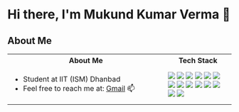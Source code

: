 # Hi there, I'm Mukund Kumar Verma  👋

## About Me

<table>
<tr>
 <th>About Me</th>
 <th>Tech Stack</th>
</tr>

<tr>
 <td width="70%">
   <ul>
     <li>Student at IIT (ISM) Dhanbad </li>
     <li>Feel free to reach me at: <a href="mailto:21mukund.29@gmail.com">Gmail</a> 📫</li>
   </ul> 
 </td>
 <td>
    <img src="https://img.shields.io/badge/C++-00599C.svg?style=for-the-badge&logo=c%2B%2B&logoColor=white"/>
    <img src="https://img.shields.io/badge/C-A8B9CC.svg?style=for-the-badge&logo=c&logoColor=white"/>
    <img src="https://img.shields.io/badge/JavaScript-F7DF1E.svg?style=for-the-badge&logo=javascript&logoColor=black"/>
    <img src="https://img.shields.io/badge/Python-3776AB.svg?style=for-the-badge&logo=python&logoColor=white"/>
    <img src="https://img.shields.io/badge/ExpressJS-000000.svg?style=for-the-badge&logo=express&logoColor=white"/>
    <img src="https://img.shields.io/badge/MongoDB-47A248.svg?style=for-the-badge&logo=mongodb&logoColor=white"/>
    <img src="https://img.shields.io/badge/MySQL-4479A1.svg?style=for-the-badge&logo=mysql&logoColor=white"/>
    <img src="https://img.shields.io/badge/MariaDB-003545.svg?style=for-the-badge&logo=mariadb&logoColor=white"/>
    <img src="https://img.shields.io/badge/HTML-E34F26.svg?style=for-the-badge&logo=html5&logoColor=white"/>
    <img src="https://img.shields.io/badge/CSS-1572B6.svg?style=for-the-badge&logo=css3&logoColor=white"/>
    <img src="https://img.shields.io/badge/Git-F05033.svg?style=for-the-badge&logo=git&logoColor=white"/>
    <img src="https://img.shields.io/badge/Linux-FCC624.svg?style=for-the-badge&logo=linux&logoColor=black"/>
    <img src="https://img.shields.io/badge/SQL-003B57.svg?style=for-the-badge&logo=postgresql&logoColor=white"/>
    <img src="https://img.shields.io/badge/BASH-4EAA25.svg?style=for-the-badge&logo=gnu-bash&logoColor=white"/>
  </td>
</tr>
</table>
<!--

[![Your Name's GitHub stats](https://github-readme-stats.vercel.app/api?username=mukundkv29&show_icons=true&theme=radical)](https://github.com/mukundkv29/github-readme-stats)
[![Top Langs](https://github-readme-stats.vercel.app/api/top-langs/?username=mukundkv29&layout=compact)](https://github.com/mukundkv29/github-readme-stats)
-->
<!--
**mukundkv29/mukundkv29** is a ✨ _special_ ✨ repository because its `README.md` (this file) appears on your GitHub profile.

Here are some ideas to get you started:

- 🔭 I’m currently working on ...
- 🌱 I’m currently learning ...
- 👯 I’m looking to collaborate on ...
- 🤔 I’m looking for help with ...
- 💬 Ask me about ...
- 📫 How to reach me: ...
- 😄 Pronouns: ...
- ⚡ Fun fact: ...
-->
